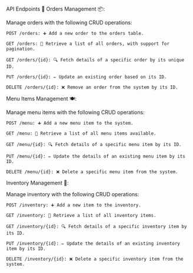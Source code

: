 API Endpoints 🚀
Orders Management 📦:

Manage orders with the following CRUD operations:

    POST /orders: ➕ Add a new order to the orders table.

    GET /orders: 📜 Retrieve a list of all orders, with support for pagination.

    GET /orders/{id}: 🔍 Fetch details of a specific order by its unique ID.

    PUT /orders/{id}: ✏️ Update an existing order based on its ID.

    DELETE /orders/{id}: ❌ Remove an order from the system by its ID.

Menu Items Management 🍽️:

Manage menu items with the following CRUD operations:

    POST /menu: ➕ Add a new menu item to the system.

    GET /menu: 📜 Retrieve a list of all menu items available.

    GET /menu/{id}: 🔍 Fetch details of a specific menu item by its ID.

    PUT /menu/{id}: ✏️ Update the details of an existing menu item by its ID.

    DELETE /menu/{id}: ❌ Delete a specific menu item from the system.

Inventory Management 🛒:

Manage inventory with the following CRUD operations:

    POST /inventory: ➕ Add a new item to the inventory.

    GET /inventory: 📜 Retrieve a list of all inventory items.

    GET /inventory/{id}: 🔍 Fetch details of a specific inventory item by its ID.

    PUT /inventory/{id}: ✏️ Update the details of an existing inventory item by its ID.

    DELETE /inventory/{id}: ❌ Delete a specific inventory item from the system.